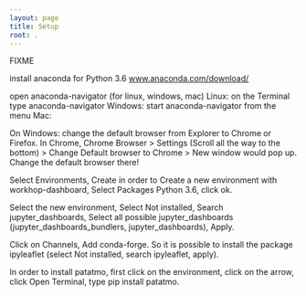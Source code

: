 ```yaml
---
layout: page
title: Setup
root: .
---
```

FIXME

install anaconda  for Python 3.6 
www.anaconda.com/download/

open anaconda-navigator (for linux, windows, mac)
Linux: on the Terminal type anaconda-navigator
Windows: start anaconda-navigator from the menu
Mac: 

On Windows: change the default browser from Explorer to Chrome or Firefox. In Chrome, Chrome Browser > Settings (Scroll all the way to the bottom) > Change Default browser to Chrome > New window would pop up. Change the default browser there!

Select Environments, Create in order to Create a new environment with workhop-dashboard, Select Packages Python 3.6, click ok.

Select the new environment, Select Not installed, Search jupyter_dashboards, Select all possible jupyter_dashboards (jupyter_dashboards_bundlers, jupyter_dashboards), Apply.

Click on Channels, Add conda-forge. So it is possible to install the package ipyleaflet (select Not installed, search ipyleaflet, apply).


In order to install patatmo, first click on the environment, click on the arrow, click Open Terminal, type pip install patatmo.
